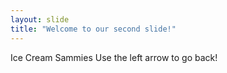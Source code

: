 ```yaml
---
layout: slide
title: "Welcome to our second slide!"
---
```

Ice Cream Sammies
Use the left arrow to go back!
